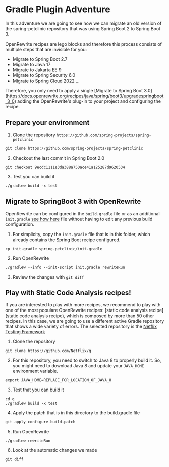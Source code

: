 # Gradle Plugin Adventure

In this adventure we are going to see how we can migrate an old version of
the spring-petclinic repository that was using Spring Boot 2 to Spring Boot 3.

OpenRewrite recipes are lego blocks and therefore this process consists of multiple
steps that are invisible for you:

- Migrate to Spring Boot 2.7
- Migrate to Java 17
- Migrate to Jakarta EE 9
- Migrate to Spring Security 6.0
- Migrate to Spring Cloud 2022
...

Therefore, you only need to apply a single [Migrate to Spring Boot 3.0]
(https://docs.openrewrite.org/recipes/java/spring/boot3/upgradespringboot_3_0) 
adding the OpenRewrite's plug-in to your project and configuring the recipe.

## Prepare your environment

1. Clone the repository `https://github.com/spring-projects/spring-petclinic`

```
git clone https://github.com/spring-projects/spring-petclinic
```

2. Checkout the last commit in Spring Boot 2.0

```
git checkout 9ecdc1111e3da388a750ace41a125287d9620534
```
3. Test you can build it

```
./gradlew build -x test
``` 

## Migrate to SpringBoot 3 with OpenRewrite

OpenRewrite can be configured in the `build.gradle` file or as an additional `init.gradle` [see how 
here](https://docs.openrewrite.org/running-recipes/running-rewrite-on-a-gradle-project-without-modifying-the-build)
file without having to edit any previous build configuration. 

1. For simplicity, copy the `init.gradle` file that is in this folder, which already contains the Spring Boot
recipe configured.

```
cp init.gradle spring-petclinic/init.gradle
```

2. Run OpenRewrite

```
./gradlew --info --init-script init.gradle rewriteRun
```

3. Review the changes with `git diff`

## Play with Static Code Analysis recipes!

If you are interested to play with more recipes, we recommend to play with one of the most populare OpenRewrite recipes: [static code analysis 
recipe](static code analysis recipe), which is composed by more than 50 other recipes. In this case, we are going to use a different 
active Gradle repository that shows a wide variety of errors. The selected repository is the [Netflix Testing Framework]( 
https://github.com/Netflix/q)

1. Clone the repository 

```
git clone https://github.com/Netflix/q
```

2. For this repository, you need to switch to Java 8 to properly build it. So, you might need to download Java 8 and update your `JAVA_HOME` 
environment variable.

```
export JAVA_HOME=REPLACE_FOR_LOCATION_OF_JAVA_8
```

3. Test that you can build it

```
cd q
./gradlew build -x test
```

4. Apply the patch that is in this directory to the build.gradle file

```
git apply configure-build.patch
```

5. Run OpenRewrite

```
./gradlew rewriteRun
```

6. Look at the automatic changes we made

```
git diff
```


